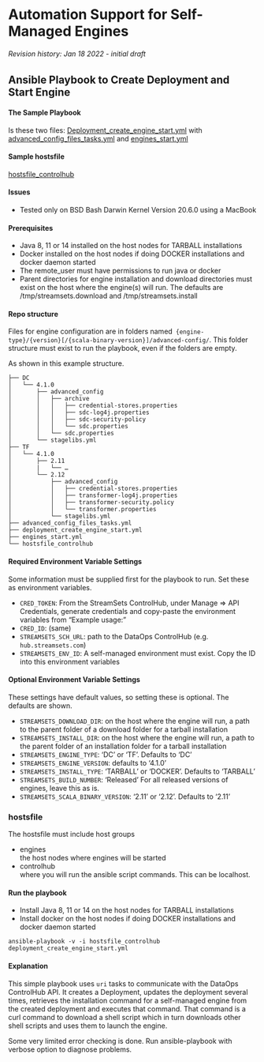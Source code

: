 

<!-----

Conversion notes:

* Docs to Markdown version 1.0β33
* Wed Jan 19 2022 08:56:50 GMT-0800 (PST)
* Source doc: Automation Support for Self Managed Engines
----->


# Automation Support for Self-Managed Engines


###### Revision history: Jan 18 2022 - initial draft



## Ansible Playbook to **Create Deployment and Start Engine**

#### The Sample Playbook

Is these two files: [Deployment_create_engine_start.yml](https://github.com/streamsets/sample-dataops-deployment-ansible/blob/main/deployment_create_engine_start.yml)
with [advanced_config_files_tasks.yml](https://github.com/streamsets/sample-dataops-deployment-ansible/blob/main/advanced_config_files_tasks.yml)
and [engines_start.yml](https://github.com/streamsets/sample-dataops-deployment-ansible/blob/main/engines_start.yml)


#### Sample hostsfile

[hostsfile_controlhub](https://github.com/streamsets/sample-dataops-deployment-ansible/blob/main/hostsfile_controlhub)


#### Issues



* Tested only on BSD Bash Darwin Kernel Version 20.6.0 using a MacBook 


#### Prerequisites



* Java 8, 11 or 14 installed on the host nodes for TARBALL installations
* Docker installed on the host nodes if doing DOCKER installations and docker daemon started
* The remote_user must have permissions to run java or docker
* Parent directories for engine installation and download directories must exist on the host where the engine(s) will run. The defaults are /tmp/streamsets.download and /tmp/streamsets.install


#### Repo structure

Files for engine configuration are in folders named` {engine-type}/{version}[/{scala-binary-version}]/advanced-config/`. This folder structure must exist to run the playbook, even if the folders are empty.

As shown in this example structure.


```
├── DC
│   └── 4.1.0
│       ├── advanced_config
│       │   ├── archive
│       │   │   ├── credential-stores.properties
│       │   │   ├── sdc-log4j.properties
│       │   │   ├── sdc-security-policy
│       │   │   └── sdc.properties
│       │   └── sdc.properties
│       └── stagelibs.yml
├── TF
│   └── 4.1.0
│       ├── 2.11
│       |   └── …
│       └── 2.12
│           ├── advanced_config
│           │   ├── credential-stores.properties
│           │   ├── transformer-log4j.properties
│           │   ├── transformer-security.policy
│           │   └── transformer.properties
│           └── stagelibs.yml
├── advanced_config_files_tasks.yml
├── deployment_create_engine_start.yml
├── engines_start.yml
└── hostsfile_controlhub
```



#### Required Environment Variable Settings

Some information must be supplied first for the playbook to run. Set these as environment variables.



* `CRED_TOKEN`: From the StreamSets ControlHub, under Manage => API Credentials, generate credentials and copy-paste the environment variables from “Example usage:”
* `CRED_ID`: (same)
* `STREAMSETS_SCH_URL`: path to the DataOps ControlHub (e.g. `hub.streamsets.com`)
* `STREAMSETS_ENV_ID`: A self-managed environment must exist. Copy the ID into this environment variables


#### Optional Environment Variable Settings

These settings have default values, so setting these is optional. The defaults are shown.

* `STREAMSETS_DOWNLOAD_DIR`: on the host where the engine will run, a path to the parent folder of a download folder for a tarball installation
* `STREAMSETS_INSTALL_DIR`: on the host where the engine will run, a path to the parent folder of an installation folder for a tarball installation
* `STREAMSETS_ENGINE_TYPE`: ‘DC’ or ‘TF’. Defaults to ‘DC’
* `STREAMSETS_ENGINE_VERSION`: defaults to ‘4.1.0’
* `STREAMSETS_INSTALL_TYPE`: ‘TARBALL’ or ‘DOCKER’. Defaults to ‘TARBALL’
* `STREAMSETS_BUILD_NUMBER`: ‘Released’  For all released versions of engines, leave this as is.
* `STREAMSETS_SCALA_BINARY_VERSION`: ‘2.11’ or ‘2.12’. Defaults to ‘2.11’


### hostsfile

The hostsfile must include host groups
* engines<br>the host nodes where engines will be started
* controlhub<br>where you will run the ansible script commands. This can be localhost.



#### Run the playbook

* Install Java 8, 11 or 14 on the host nodes for TARBALL installations
* Install docker on the host nodes if doing DOCKER installations and docker daemon started

```
ansible-playbook -v -i hostsfile_controlhub deployment_create_engine_start.yml
```



#### Explanation

This simple playbook uses `uri` tasks to communicate with the DataOps ControlHub API. It creates a Deployment, 
updates the deployment several times, retrieves the installation command for a self-managed engine from the created 
deployment and executes that command. That command is a curl command to download a shell script which in turn downloads 
other shell scripts and uses them to launch the engine.

Some very limited error checking is done. Run ansible-playbook with verbose option to diagnose problems.

